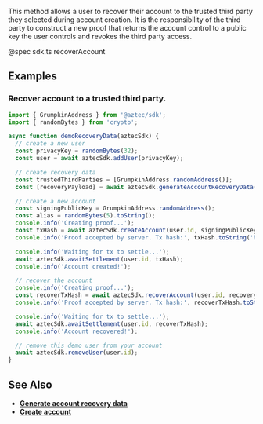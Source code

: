 This method allows a user to recover their account to the trusted third party they selected during account creation. It is the responsibility of the third party to construct a new proof that returns the account control to a public key the user controls and revokes the third party access.

@spec sdk.ts recoverAccount

## Examples

### Recover account to a trusted third party.

```js
import { GrumpkinAddress } from '@aztec/sdk';
import { randomBytes } from 'crypto';

async function demoRecoveryData(aztecSdk) {
  // create a new user
  const privacyKey = randomBytes(32);
  const user = await aztecSdk.addUser(privacyKey);

  // create recovery data
  const trustedThirdParties = [GrumpkinAddress.randomAddress()];
  const [recoveryPayload] = await aztecSdk.generateAccountRecoveryData(user.id, trustedThirdParties);

  // create a new account
  const signingPublicKey = GrumpkinAddress.randomAddress();
  const alias = randomBytes(5).toString();
  console.info('Creating proof...');
  const txHash = await aztecSdk.createAccount(user.id, signingPublicKey, recoveryPayload.recoveryPublicKey, alias);
  console.info('Proof accepted by server. Tx hash:', txHash.toString('hex'));

  console.info('Waiting for tx to settle...');
  await aztecSdk.awaitSettlement(user.id, txHash);
  console.info('Account created!');

  // recover the account
  console.info('Creating proof...');
  const recoverTxHash = await aztecSdk.recoverAccount(user.id, recoveryPayload);
  console.info('Proof accepted by server. Tx hash:', recoverTxHash.toString('hex'));

  console.info('Waiting for tx to settle...');
  await aztecSdk.awaitSettlement(user.id, recoverTxHash);
  console.info('Account recovered!');

  // remove this demo user from your account
  await aztecSdk.removeUser(user.id);
}
```

## See Also

- **[Generate account recovery data](/#/User/generateAccountRecoveryData)**
- **[Create account](/#/User/createAccount)**
